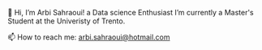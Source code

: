 👋 Hi, I’m Arbi Sahraoui! a Data science Enthusiast
I’m currently a Master's Student at the Univeristy of Trento.

📫 How to reach me: arbi.sahraoui@hotmail.com
